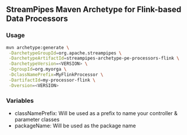 <!--
  ~ Licensed to the Apache Software Foundation (ASF) under one or more
  ~ contributor license agreements.  See the NOTICE file distributed with
  ~ this work for additional information regarding copyright ownership.
  ~ The ASF licenses this file to You under the Apache License, Version 2.0
  ~ (the "License"); you may not use this file except in compliance with
  ~ the License.  You may obtain a copy of the License at
  ~
  ~    http://www.apache.org/licenses/LICENSE-2.0
  ~
  ~ Unless required by applicable law or agreed to in writing, software
  ~ distributed under the License is distributed on an "AS IS" BASIS,
  ~ WITHOUT WARRANTIES OR CONDITIONS OF ANY KIND, either express or implied.
  ~ See the License for the specific language governing permissions and
  ~ limitations under the License.
  ~
  -->

## StreamPipes Maven Archetype for Flink-based Data Processors

### Usage

```bash
mvn archetype:generate \
 -DarchetypeGroupId=org.apache.streampipes \
 -DarchetypeArtifactId=streampipes-archetype-pe-processors-flink \
 -DarchetypeVersion=<VERSION> \
 -DgroupId=org.myorga \
 -DclassNamePrefix=MyFlinkProcessor \
 -DartifactId=my-processor-flink \
 -Dversion=<VERSION>
```
			
### Variables

* classNamePrefix: Will be used as a prefix to name your controller & parameter classes
* packageName: Will be used as the package name

